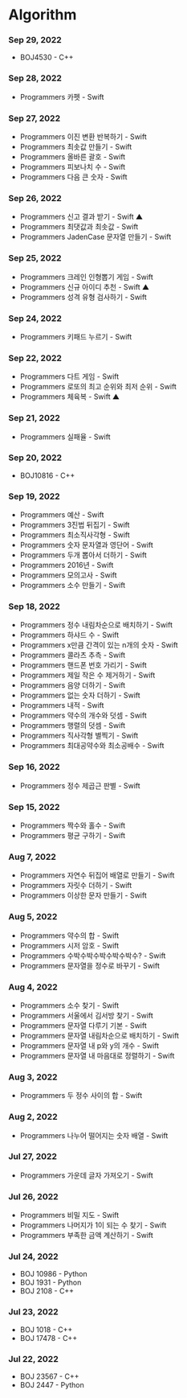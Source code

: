 # Algorithm
### Sep 29, 2022
- BOJ4530 - C++

### Sep 28, 2022
- Programmers 카펫 - Swift

### Sep 27, 2022
- Programmers 이진 변환 반복하기 - Swift
- Programmers 최솟값 만들기 - Swift
- Programmers 올바른 괄호 - Swift
- Programmers 피보나치 수 - Swift
- Programmers 다음 큰 숫자 - Swift

### Sep 26, 2022
- Programmers 신고 결과 받기 - Swift ▲
- Programmers 최댓값과 최솟값 - Swift
- Programmers JadenCase 문자열 만들기 - Swift

### Sep 25, 2022
- Programmers 크레인 인형뽑기 게임 - Swift
- Programmers 신규 아이디 추천 - Swift ▲
- Programmers 성격 유형 검사하기 - Swift

### Sep 24, 2022
- Programmers 키패드 누르기 - Swift

### Sep 22, 2022
- Programmers 다트 게임 - Swift
- Programmers 로또의 최고 순위와 최저 순위 - Swift
- Programmers 체육복 - Swift ▲

### Sep 21, 2022
- Programmers 실패율 - Swift

### Sep 20, 2022
- BOJ10816 - C++

### Sep 19, 2022
- Programmers 예산 - Swift
- Programmers 3진법 뒤집기 - Swift
- Programmers 최소직사각형 - Swift
- Programmers 숫자 문자열과 영단어 - Swift
- Programmers 두개 뽑아서 더하기 - Swift
- Programmers 2016년 - Swift
- Programmers 모의고사 - Swift
- Programmers 소수 만들기 - Swift

### Sep 18, 2022
- Programmers 정수 내림차순으로 배치하기 - Swift
- Programmers 하샤드 수 - Swift
- Programmers x만큼 간격이 있는 n개의 숫자 - Swift
- Programmers 콜라츠 추측 - Swift
- Programmers 핸드폰 번호 가리기 - Swift
- Programmers 제일 작은 수 제거하기 - Swift
- Programmers 음양 더하기 - Swift
- Programmers 없는 숫자 더하기 - Swift
- Programmers 내적 - Swift
- Programmers 약수의 개수와 덧셈 - Swift
- Programmers 행렬의 덧셈 - Swift
- Programmers 직사각형 별찍기 - Swift
- Programmers 최대공약수와 최소공배수 - Swift

### Sep 16, 2022
- Programmers 정수 제곱근 판별 - Swift

### Sep 15, 2022
- Programmers 짝수와 홀수 - Swift
- Programmers 평균 구하기 - Swift

### Aug 7, 2022
- Programmers 자연수 뒤집어 배열로 만들기 - Swift
- Programmers 자릿수 더하기 - Swift
- Programmers 이상한 문자 만들기 - Swift

### Aug 5, 2022
- Programmers 약수의 합 - Swift
- Programmers 시저 암호 - Swift
- Programmers 수박수박수박수박수박수? - Swift
- Programmers 문자열을 정수로 바꾸기 - Swift

### Aug 4, 2022
- Programmers 소수 찾기 - Swift
- Programmers 서울에서 김서방 찾기 - Swift
- Programmers 문자열 다루기 기본 - Swift
- Programmers 문자열 내림차순으로 배치하기 - Swift
- Programmers 문자열 내 p와 y의 개수 - Swift
- Programmers 문자열 내 마음대로 정렬하기 - Swift

### Aug 3, 2022
- Programmers 두 정수 사이의 합 - Swift

### Aug 2, 2022
- Programmers 나누어 떨어지는 숫자 배열 - Swift

### Jul 27, 2022
- Programmers 가운데 글자 가져오기 - Swift

### Jul 26, 2022
- Programmers 비밀 지도 - Swift
- Programmers 나머지가 1이 되는 수 찾기 - Swift
- Programmers 부족한 금액 계산하기 - Swift

### Jul 24, 2022
- BOJ 10986 - Python
- BOJ 1931 - Python
- BOJ 2108 - C++

### Jul 23, 2022
- BOJ 1018 - C++
- BOJ 17478 - C++

### Jul 22, 2022
- BOJ 23567 - C++
- BOJ 2447 - Python
